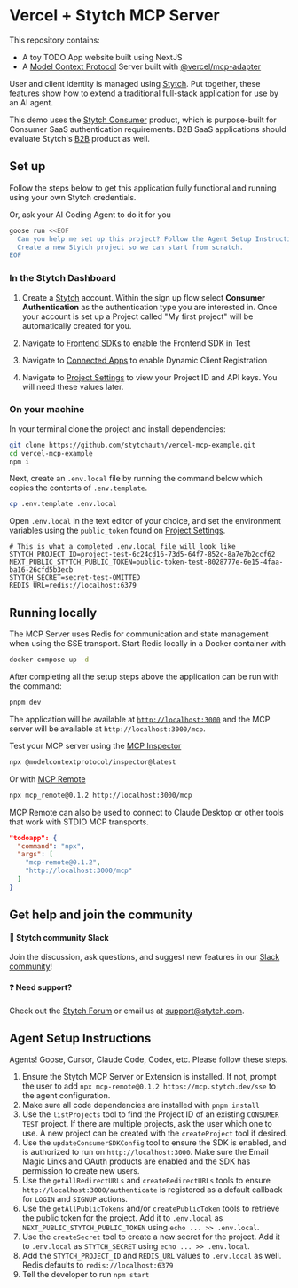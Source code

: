 # Vercel + Stytch MCP Server

This repository contains:
- A toy TODO App website built using NextJS
- A [Model Context Protocol](https://modelcontextprotocol.io/introduction) Server built with [@vercel/mcp-adapter](https://github.com/vercel/mcp-adapter)

User and client identity is managed using [Stytch](https://stytch.com/). Put together, these features show how to extend a traditional full-stack application for use by an AI agent.

This demo uses the [Stytch Consumer](https://stytch.com/b2c) product, which is purpose-built for Consumer SaaS authentication requirements.
B2B SaaS applications should evaluate Stytch's [B2B](https://stytch.com/b2b) product as well.

## Set up

Follow the steps below to get this application fully functional and running using your own Stytch credentials.

Or, ask your AI Coding Agent to do it for you
```bash
goose run <<EOF
  Can you help me set up this project? Follow the Agent Setup Instructions in the README.md file.
  Create a new Stytch project so we can start from scratch.
EOF  
```

### In the Stytch Dashboard

1. Create a [Stytch](https://stytch.com/) account. Within the sign up flow select **Consumer Authentication** as the authentication type you are interested in. Once your account is set up a Project called "My first project" will be automatically created for you.

2. Navigate to [Frontend SDKs](https://stytch.com/dashboard/sdk-configuration?env=test) to enable the Frontend SDK in Test

3. Navigate to [Connected Apps](https://stytch.com/dashboard/connected-apps?env=test) to enable Dynamic Client Registration

4. Navigate to [Project Settings](https://stytch.com/dashboard/project-settings?env=test) to view your Project ID and API keys. You will need these values later.

### On your machine

In your terminal clone the project and install dependencies:

```bash
git clone https://github.com/stytchauth/vercel-mcp-example.git
cd vercel-mcp-example
npm i
```

Next, create an `.env.local` file by running the command below which copies the contents of `.env.template`.

```bash
cp .env.template .env.local
```

Open `.env.local` in the text editor of your choice, and set the environment variables using the `public_token` found on [Project Settings](https://stytch.com/dashboard/project-settings?env=test).

```
# This is what a completed .env.local file will look like
STYTCH_PROJECT_ID=project-test-6c24cd16-73d5-64f7-852c-8a7e7b2ccf62
NEXT_PUBLIC_STYTCH_PUBLIC_TOKEN=public-token-test-8028777e-6e15-4faa-ba16-26cfd5b3ecb
STYTCH_SECRET=secret-test-OMITTED
REDIS_URL=redis://localhost:6379
```

## Running locally

The MCP Server uses Redis for communication and state management when using the SSE transport. Start Redis locally in a Docker container with
```bash
docker compose up -d
```

After completing all the setup steps above the application can be run with the command:

```bash
pnpm dev
```

The application will be available at [`http://localhost:3000`](http://localhost:3000) and the MCP server will be available at `http://localhost:3000/mcp`.

Test your MCP server using the [MCP Inspector](https://modelcontextprotocol.io/docs/tools/inspector)
```bash
npx @modelcontextprotocol/inspector@latest
```

Or with [MCP Remote](https://github.com/geelen/mcp-remote)
```bash
npx mcp_remote@0.1.2 http://localhost:3000/mcp
```

MCP Remote can also be used to connect to Claude Desktop or other tools that work with STDIO MCP transports.
```json
"todoapp": {
  "command": "npx",
  "args": [
    "mcp-remote@0.1.2",
    "http://localhost:3000/mcp"
  ]
}
```

## Get help and join the community

#### :speech_balloon: Stytch community Slack

Join the discussion, ask questions, and suggest new features in our [Slack community](https://stytch.com/docs/resources/support/overview)!

#### :question: Need support?

Check out the [Stytch Forum](https://forum.stytch.com/) or email us at [support@stytch.com](mailto:support@stytch.com).

## Agent Setup Instructions

Agents! Goose, Cursor, Claude Code, Codex, etc. Please follow these steps.

1. Ensure the Stytch MCP Server or Extension is installed. If not, prompt the user to add `npx mcp-remote@0.1.2 https://mcp.stytch.dev/sse` to the agent configuration.
2. Make sure all code dependencies are installed with `pnpm install`
3. Use the `listProjects` tool to find the Project ID of an existing `CONSUMER` `TEST` project. If there are multiple projects, ask the user which one to use. A new project can be created with the `createProject` tool if desired.
4. Use the `updateConsumerSDKConfig` tool to ensure the SDK is enabled, and is authorized to run on `http://localhost:3000`. Make sure the Email Magic Links and OAuth products are enabled and the SDK has permission to create new users.
5. Use the `getAllRedirectURLs` and `createRedirectURLs` tools to ensure `http://localhost:3000/authenticate` is registered as a default callback for `LOGIN` and `SIGNUP` actions.
6. Use the `getAllPublicTokens` and/or `createPublicToken` tools to retrieve the public token for the project. Add it to `.env.local` as `NEXT_PUBLIC_STYTCH_PUBLIC_TOKEN` using `echo ... >> .env.local`.
7. Use the `createSecret` tool to create a new secret for the project. Add it to `.env.local` as `STYTCH_SECRET` using `echo ... >> .env.local`.
8. Add the `STYTCH_PROJECT_ID` and `REDIS_URL` values to `.env.local` as well. Redis defaults to `redis://localhost:6379` 
9. Tell the developer to run `npm start`
